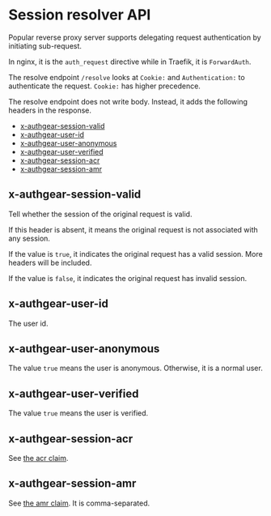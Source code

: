 # Session resolver API

Popular reverse proxy server supports delegating request authentication by initiating sub-request.

In nginx, it is the `auth_request` directive while in Traefik, it is `ForwardAuth`.

The resolve endpoint `/resolve` looks at `Cookie:` and `Authentication:` to authenticate the request. `Cookie:` has higher precedence.

The resolve endpoint does not write body. Instead, it adds the following headers in the response.

  * [x-authgear-session-valid](#x-authgear-session-valid)
  * [x-authgear-user-id](#x-authgear-user-id)
  * [x-authgear-user-anonymous](#x-authgear-user-anonymous)
  * [x-authgear-user-verified](#x-authgear-user-verified)
  * [x-authgear-session-acr](#x-authgear-session-acr)
  * [x-authgear-session-amr](#x-authgear-session-amr)

## x-authgear-session-valid

Tell whether the session of the original request is valid.

If this header is absent, it means the original request is not associated with any session.

If the value is `true`, it indicates the original request has a valid session. More headers will be included.

If the value is `false`, it indicates the original request has invalid session.

## x-authgear-user-id

The user id.

## x-authgear-user-anonymous

The value `true` means the user is anonymous. Otherwise, it is a normal user.

## x-authgear-user-verified

The value `true` means the user is verified.

## x-authgear-session-acr

See [the acr claim](./oidc.md#acr).

## x-authgear-session-amr

See [the amr claim](./oidc.md#amr). It is comma-separated.
